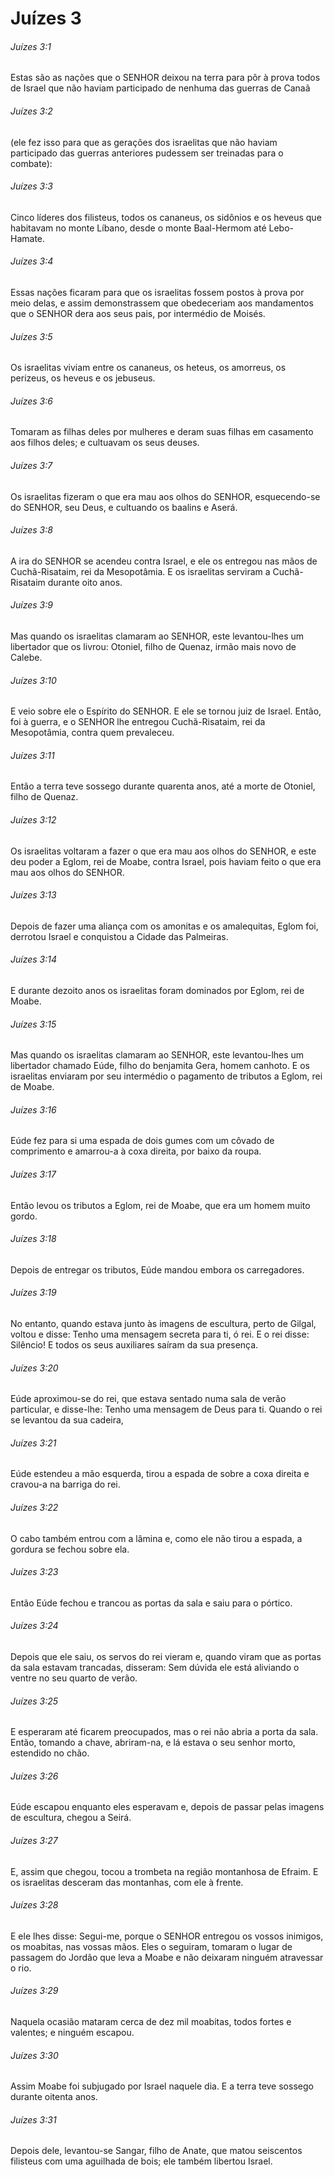 # Juízes 3

###### Juízes 3:1

Estas são as nações que o SENHOR deixou na terra para pôr à prova todos de Israel que não haviam participado de nenhuma das guerras de Canaã

###### Juízes 3:2

(ele fez isso para que as gerações dos israelitas que não haviam participado das guerras anteriores pudessem ser treinadas para o combate):

###### Juízes 3:3

Cinco líderes dos filisteus, todos os cananeus, os sidônios e os heveus que habitavam no monte Líbano, desde o monte Baal-Hermom até Lebo-Hamate.

###### Juízes 3:4

Essas nações ficaram para que os israelitas fossem postos à prova por meio delas, e assim demonstrassem que obedeceriam aos mandamentos que o SENHOR dera aos seus pais, por intermédio de Moisés.

###### Juízes 3:5

Os israelitas viviam entre os cananeus, os heteus, os amorreus, os perizeus, os heveus e os jebuseus.

###### Juízes 3:6

Tomaram as filhas deles por mulheres e deram suas filhas em casamento aos filhos deles; e cultuavam os seus deuses.

###### Juízes 3:7

Os israelitas fizeram o que era mau aos olhos do SENHOR, esquecendo-se do SENHOR, seu Deus, e cultuando os baalins e Aserá.

###### Juízes 3:8

A ira do SENHOR se acendeu contra Israel, e ele os entregou nas mãos de Cuchã-Risataim, rei da Mesopotâmia. E os israelitas serviram a Cuchã-Risataim durante oito anos.

###### Juízes 3:9

Mas quando os israelitas clamaram ao SENHOR, este levantou-lhes um libertador que os livrou: Otoniel, filho de Quenaz, irmão mais novo de Calebe.

###### Juízes 3:10

E veio sobre ele o Espírito do SENHOR. E ele se tornou juiz de Israel. Então, foi à guerra, e o SENHOR lhe entregou Cuchã-Risataim, rei da Mesopotâmia, contra quem prevaleceu.

###### Juízes 3:11

Então a terra teve sossego durante quarenta anos, até a morte de Otoniel, filho de Quenaz.

###### Juízes 3:12

Os israelitas voltaram a fazer o que era mau aos olhos do SENHOR, e este deu poder a Eglom, rei de Moabe, contra Israel, pois haviam feito o que era mau aos olhos do SENHOR.

###### Juízes 3:13

Depois de fazer uma aliança com os amonitas e os amalequitas, Eglom foi, derrotou Israel e conquistou a Cidade das Palmeiras.

###### Juízes 3:14

E durante dezoito anos os israelitas foram dominados por Eglom, rei de Moabe.

###### Juízes 3:15

Mas quando os israelitas clamaram ao SENHOR, este levantou-lhes um libertador chamado Eúde, filho do benjamita Gera, homem canhoto. E os israelitas enviaram por seu intermédio o pagamento de tributos a Eglom, rei de Moabe.

###### Juízes 3:16

Eúde fez para si uma espada de dois gumes com um côvado de comprimento e amarrou-a à coxa direita, por baixo da roupa.

###### Juízes 3:17

Então levou os tributos a Eglom, rei de Moabe, que era um homem muito gordo.

###### Juízes 3:18

Depois de entregar os tributos, Eúde mandou embora os carregadores.

###### Juízes 3:19

No entanto, quando estava junto às imagens de escultura, perto de Gilgal, voltou e disse: Tenho uma mensagem secreta para ti, ó rei. E o rei disse: Silêncio! E todos os seus auxiliares saíram da sua presença.

###### Juízes 3:20

Eúde aproximou-se do rei, que estava sentado numa sala de verão particular, e disse-lhe: Tenho uma mensagem de Deus para ti. Quando o rei se levantou da sua cadeira,

###### Juízes 3:21

Eúde estendeu a mão esquerda, tirou a espada de sobre a coxa direita e cravou-a na barriga do rei.

###### Juízes 3:22

O cabo também entrou com a lâmina e, como ele não tirou a espada, a gordura se fechou sobre ela.

###### Juízes 3:23

Então Eúde fechou e trancou as portas da sala e saiu para o pórtico.

###### Juízes 3:24

Depois que ele saiu, os servos do rei vieram e, quando viram que as portas da sala estavam trancadas, disseram: Sem dúvida ele está aliviando o ventre no seu quarto de verão.

###### Juízes 3:25

E esperaram até ficarem preocupados, mas o rei não abria a porta da sala. Então, tomando a chave, abriram-na, e lá estava o seu senhor morto, estendido no chão.

###### Juízes 3:26

Eúde escapou enquanto eles esperavam e, depois de passar pelas imagens de escultura, chegou a Seirá.

###### Juízes 3:27

E, assim que chegou, tocou a trombeta na região montanhosa de Efraim. E os israelitas desceram das montanhas, com ele à frente.

###### Juízes 3:28

E ele lhes disse: Segui-me, porque o SENHOR entregou os vossos inimigos, os moabitas, nas vossas mãos. Eles o seguiram, tomaram o lugar de passagem do Jordão que leva a Moabe e não deixaram ninguém atravessar o rio.

###### Juízes 3:29

Naquela ocasião mataram cerca de dez mil moabitas, todos fortes e valentes; e ninguém escapou.

###### Juízes 3:30

Assim Moabe foi subjugado por Israel naquele dia. E a terra teve sossego durante oitenta anos.

###### Juízes 3:31

Depois dele, levantou-se Sangar, filho de Anate, que matou seiscentos filisteus com uma aguilhada de bois; ele também libertou Israel.

